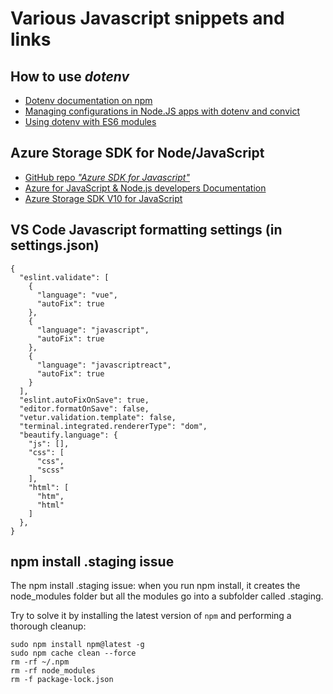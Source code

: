 # Various Javascript snippets and links

## How to use _dotenv_
* [Dotenv documentation on npm](https://www.npmjs.com/package/dotenv)
* [Managing configurations in Node.JS apps with dotenv and convict](https://medium.com/@sherryhsu/managing-configurations-in-node-js-apps-with-dotenv-and-convict-d74070d37373)
* [Using dotenv with ES6 modules](https://github.com/motdotla/dotenv/issues/133)

## Azure Storage SDK for Node/JavaScript
* [GitHub repo _"Azure SDK for Javascript"_](https://github.com/Azure/azure-sdk-for-js)
* [Azure for JavaScript & Node.js developers Documentation](https://docs.microsoft.com/en-us/javascript/azure/?view=azure-node-latest)
* [Azure Storage SDK V10 for JavaScript](https://github.com/Azure/azure-sdk-for-js/tree/master/sdk/storage)

## VS Code Javascript formatting settings (in settings.json)
```
{
  "eslint.validate": [
    {
      "language": "vue",
      "autoFix": true
    },
    {
      "language": "javascript",
      "autoFix": true
    },
    {
      "language": "javascriptreact",
      "autoFix": true
    }
  ],
  "eslint.autoFixOnSave": true,
  "editor.formatOnSave": false,
  "vetur.validation.template": false,
  "terminal.integrated.rendererType": "dom",
  "beautify.language": {
    "js": [],
    "css": [
      "css",
      "scss"
    ],
    "html": [
      "htm",
      "html"
    ]
  },
}
```
## npm install .staging issue
The npm install .staging issue: when you run npm install, it creates the node_modules folder but all the modules go into a subfolder called .staging.

Try to solve it by installing the latest version of `npm` and performing a thorough cleanup:
```
sudo npm install npm@latest -g
sudo npm cache clean --force
rm -rf ~/.npm
rm -rf node_modules
rm -f package-lock.json
```
